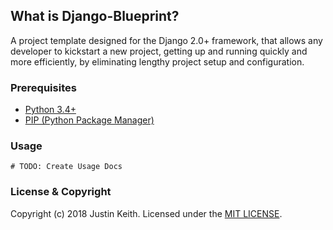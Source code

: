 ## What is Django-Blueprint?
A project template designed for the Django 2.0+ framework, that allows any developer to kickstart a new project, getting up and running quickly and more efficiently, by eliminating lengthy project setup and configuration.

### Prerequisites
* [Python 3.4+](https://www.python.org/downloads/)
* [PIP (Python Package Manager)](https://pip.pypa.io/en/stable/quickstart/)

### Usage
```
# TODO: Create Usage Docs
```

### License & Copyright
Copyright (c) 2018 Justin Keith. Licensed under the [MIT LICENSE](LICENSE.md).